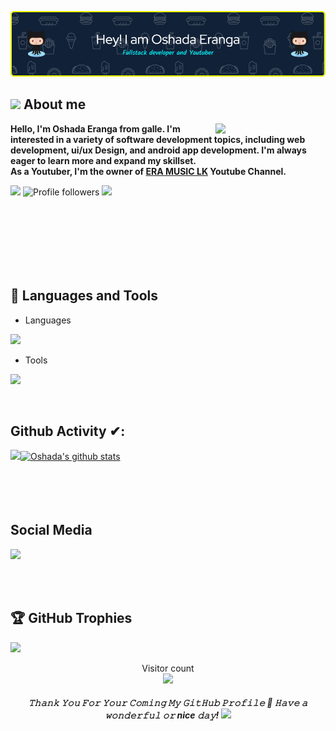 ![Header](./github-header-image.png)
## <img src = "https://i.pinimg.com/originals/3f/7e/4e/3f7e4eff7c96e9fe4b8b4b1ff3f7bdb5.gif" width = 6.5%>  About me
<img align="right" top="23px" src="https://github.com/7oSkaaa/7oSkaaa/blob/main/Images/Right_Side.gif?raw=true" width=35%>
<p fontSize="23px"><b>Hello, I'm Oshada Eranga from galle. I'm interested in a variety of software development topics, including web development, ui/ux Design, and android app development. I'm always eager to learn more and expand my skillset. <br /> As a Youtuber, I'm the owner of <a href="https://www.youtube.com/@ERAMUSICLK/featured" text-decoration=none>ERA MUSIC LK</a> Youtube Channel.</b></p>


<p align="Left">
<img src="https://img.shields.io/static/v1?label=Sponsor&message=%E2%9D%A4&logo=GitHub&link=%3Curl%3E&color=f88379">
<img alt="Profile followers" src="https://img.shields.io/github/followers/oshadaera68">
  <a href="">
    <img src="https://komarev.com/ghpvc/?username=oshadaera68">
</a>
</p>

<br />
<br />
<br />
<br />
<br />
<br />

## 🔗  Languages and Tools
- Languages
<p align="left">
  <a href="https://skillicons.dev">
    <img src="https://skillicons.dev/icons?i=bootstrap,express,html,js,css,tailwind,laravel,ts,hibernate,java,jquery,mongodb,mysql,nodejs,react,angular,nextjs,flutter,py,spring,maven,materialui,flask,firebase" />
  </a>
</p>

- Tools
<p align="left">
  <a href="https://skillicons.dev">
    <img src="https://skillicons.dev/icons?i=git,powershell,figma,linux,idea,ps,vscode,androidstudio,bash,eclipse,postman" />
  </a>
</p>
<br/>

## Github Activity ✔:

<a href="https://github.com/oshadaera68">
  <img align="left" src="https://github-readme-stats.vercel.app/api/top-langs/?username=oshadaera68&theme=tokyonight" />
  </a>

<a href="https://github.com/oshadaera68">
 <img align="center" src="https://github-readme-stats.vercel.app/api?username=oshadaera68&show_icons=true&theme=tokyonight&line_height=27" alt="Oshada's github stats"/>
</a>

<br/>
<br/>
<br/>
<br/>
<br/>

## Social Media
<p align="left">
  <a href="https://skillicons.dev">
    <img src="https://skillicons.dev/icons?i=github,linkedin,stackoverflow" />
  </a>
</p>
</p>

<br/>
<br/>

## 🏆 GitHub Trophies
![](https://github-profile-trophy.vercel.app/?username=oshadaera68&theme=juicyfresh&no-frame=true&no-bg=false&margin-w=4)

<p align="center"> 
  Visitor count<br>
  <img src="https://profile-counter.glitch.me/oshadaera68/count.svg" />
</p>

<h5 align="center">
𝚃𝚑𝚊𝚗𝚔 𝚈𝚘𝚞 𝙵𝚘𝚛 𝚈𝚘𝚞𝚛 𝙲𝚘𝚖𝚒𝚗𝚐 𝙼𝚢 𝙶𝚒𝚝𝙷𝚞𝚋 𝙿𝚛𝚘𝚏𝚒𝚕𝚎 🤝
𝙷𝚊𝚟𝚎 𝚊 𝚠𝚘𝚗𝚍𝚎𝚛𝚏𝚞𝚕 𝚘𝚛 nice 𝚍𝚊𝚢! 
<img src="https://github.com/oshadaera68/red-alpha/blob/main/Hi.gif" width="20px">
</h5>
